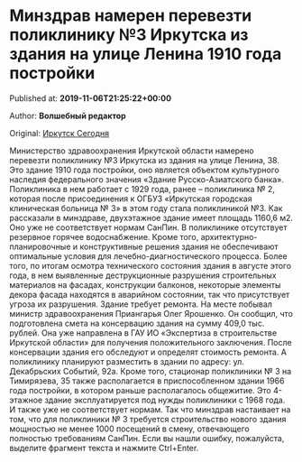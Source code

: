 
# Минздрав намерен перевезти поликлинику №3 Иркутска из здания на улице Ленина 1910 года постройки

Published at: **2019-11-06T21:25:22+00:00**

Author: **Волшебный редактор**

Original: [Иркутск Сегодня](https://irk.today/2019/11/07/minzdrav-nameren-perevezti-polikliniku-3-irkutska-iz-zdanija-na-ulice-lenina-1910-goda-postrojki/)

Министерство здравоохранения Иркутской области намерено перевезти поликлинику №3 Иркутска из здания на улице Ленина, 38. Это здание 1910 года постройки, оно является объектом культурного наследия федерального значения «Здание Русско-Азиатского банка». Поликлиника в нем работает с 1929 года, ранее – поликлиника № 2, которая после присоединения к ОГБУЗ «Иркутская городская клиническая больница № 3» в этом году стала поликлиникой №3.
Как рассказали в минздраве, двухэтажное здание имеет площадь 1160,6 м2. Оно уже не соответствует нормам СанПин. В поликлинике отсутствует резервное горячее водоснабжение. Кроме того, архитектурно-планировочные и конструктивные решения здания не обеспечивают оптимальные условия для лечебно-диагностического процесса. Более того, по итогам осмотра технического состояния здания в августе этого года, в нем выявленные деструкционные разрушения строительных материалов на фасадах, конструкции балконов, некоторые элементы декора фасада находятся в аварийном состоянии, так что присутствует угроза их разрушения. Здание требует ремонта.
На месте побывал министр здравоохранения Приангарья Олег Ярошенко. Он сообщил, что подготовлена смета на консервацию здания на сумму 409,0 тыс. рублей. Она уже направлена в ГАУ ИО «Экспертиза в строительстве Иркутской области» для получения положительного заключения. После консервации здания его обследуют и определят стоимость ремонта.
А поликлинику планируют разместить в здании по адресу: ул. Декабрьских Событий, 92а.
Кроме того, стационар поликлиники № 3 на Тимирязева, 35 также располагается в приспособленном здании 1966 года постройки, в котором раньше располагалось общежитие. Это 4-этажное здание эксплуатируется под нужды поликлиники с 1968 года.  И также уже не соответствует нормам.
Так что минздрав настаивает на том, что для поликлиники № 3 требуется строительство нового здания мощностью не менее 1000 посещений в смену, отвечающего полностью требованиям СанПин.
Если вы нашли ошибку, пожалуйста, выделите фрагмент текста и нажмите Ctrl+Enter.
